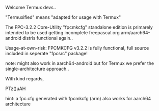 Welcome Termux devs..

"Termuxified" means "adapted for usage with Termux"

The FPC-3.2.2 Core-Utility "fpcmkcfg" standalone edition is primarely intended to be used getting incomplete freepascal.org arm/aarch64-android distris functional again..

Usage-at-own-risk: FPCMKCFG v3.2.2 is fully functional, full source included in seperate "fpcsrc" package! 

note: might also work in aarch64-android but for Termux we prefer the single-architecture approach..

With kind regards,

PTz()uAH

hint: a fpc.cfg generated with fpcmkcfg (arm) also works for aarch64 architecture
